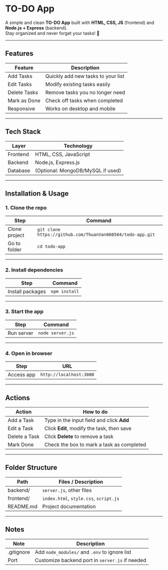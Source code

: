 # TO-DO App  

A simple and clean **TO-DO App** built with **HTML, CSS, JS** (frontend) and **Node.js + Express** (backend).  
Stay organized and never forget your tasks! 🚀  

---

## Features  

| Feature      | Description                              |
|--------------|------------------------------------------|
| Add Tasks    | Quickly add new tasks to your list       |
| Edit Tasks   | Modify existing tasks easily             |
| Delete Tasks | Remove tasks you no longer need          |
| Mark as Done | Check off tasks when completed           |
| Responsive   | Works on desktop and mobile              |

---

## Tech Stack  

| Layer     | Technology             |
|-----------|------------------------|
| Frontend  | HTML, CSS, JavaScript  |
| Backend   | Node.js, Express.js    |
| Database  | (Optional: MongoDB/MySQL if used) |

---

## Installation & Usage  

### 1. Clone the repo  

| Step | Command |
|------|---------|
| Clone project | `git clone https://github.com/ThuanVan060504/todo-app.git` |
| Go to folder  | `cd todo-app` |

---

### 2. Install dependencies  

| Step | Command |
|------|---------|
| Install packages | `npm install` |

---

### 3. Start the app  

| Step | Command |
|------|---------|
| Run server | `node server.js` |

---

### 4. Open in browser  

| Step | URL |
|------|-----|
| Access app | `http://localhost:3000` |

---

## Actions  

| Action        | How to do                                  |
|---------------|--------------------------------------------|
| Add a Task    | Type in the input field and click **Add**  |
| Edit a Task   | Click **Edit**, modify the task, then save |
| Delete a Task | Click **Delete** to remove a task          |
| Mark Done     | Check the box to mark a task as completed  |

---

## Folder Structure  

| Path        | Files / Description       |
|-------------|---------------------------|
| backend/    | `server.js`, other files  |
| frontend/   | `index.html`, `style.css`, `script.js` |
| README.md   | Project documentation     |

---

## Notes  

| Note | Description |
|------|-------------|
| .gitignore | Add `node_modules/` and `.env` to ignore list |
| Port       | Customize backend port in `server.js` if needed |
